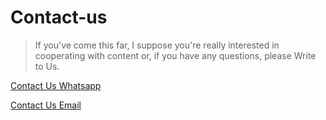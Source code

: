 # Contact-us

>If you've come this far, I suppose you're really interested in cooperating with content or, if you have any questions, please Write to Us.


<link rel="stylesheet" href="https://use.fontawesome.com/releases/v5.2.0/css/all.css" >
<i  class="fab fa-whatsapp fa-7x"></i>

[Contact Us Whatsapp](https://wa.me/+5511992451218)



[Contact Us Email](mailto:jackson.veiga@alumni.usp.br)


